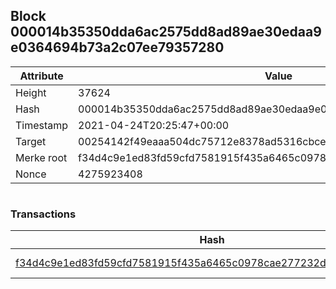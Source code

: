 ## Block 000014b35350dda6ac2575dd8ad89ae30edaa9e0364694b73a2c07ee79357280

Attribute | Value
--- | ---
Height | 37624
Hash | 000014b35350dda6ac2575dd8ad89ae30edaa9e0364694b73a2c07ee79357280
Timestamp | 2021-04-24T20:25:47+00:00
Target | 00254142f49eaaa504dc75712e8378ad5316cbcead634704b3734b6271167cc4
Merke root | f34d4c9e1ed83fd59cfd7581915f435a6465c0978cae277232d972d535dc9518
Nonce | 4275923408

```

```

### Transactions

Hash | Amount
--- | ---
[f34d4c9e1ed83fd59cfd7581915f435a6465c0978cae277232d972d535dc9518](f34d4c9e1ed83fd59cfd7581915f435a6465c0978cae277232d972d535dc9518.md) | 10.00000000 SKEPTI 
